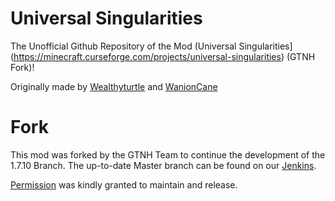# Universal Singularities
The Unofficial Github Repository of the Mod (Universal Singularities](https://minecraft.curseforge.com/projects/universal-singularities) (GTNH Fork)!

Originally made by [Wealthyturtle](https://github.com/Wealthyturtle) and [WanionCane](https://github.com/Wanioncane)

# Fork

This mod was forked by the GTNH Team to continue the development of the 1.7.10 Branch. The up-to-date Master branch can be found on our [Jenkins](http://jenkins.usrv.eu:8080/job/Universal-Singularities/).

[Permission](permission.png) was kindly granted to maintain and release.
